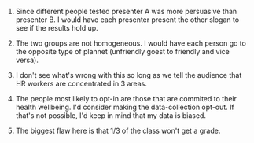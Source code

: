 1. Since different people tested presenter A was more persuasive than presenter B. I would have each presenter present the other slogan to see if the results hold up.

2. The two groups are not homogeneous. I would have each person go to the opposite type of plannet (unfriendly goest to friendly and vice versa).

3. I don't see what's wrong with this so long as we tell the audience that HR workers are concentrated in 3 areas.

4. The people most likely to opt-in are those that are commited to their health wellbeing. I'd consider making the data-collection opt-out. If that's not possible, I'd keep in mind that my data is biased.

5. The biggest flaw here is that 1/3 of the class won't get a grade.